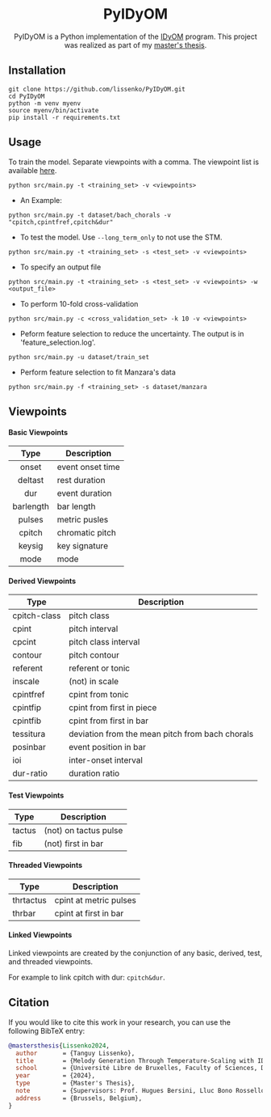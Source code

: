 <h1 align="center">
    PyIDyOM
</h1>

<p align="center">
PyIDyOM is a Python implementation of the <a href="https://github.com/mtpearce/idyom" title="IDyOM">IDyOM</a> program.
This project was realized as part of my <a href="./master_thesis.pdf" title="master thesis">master's thesis</a>.
</p>

## Installation

```
git clone https://github.com/lissenko/PyIDyOM.git
cd PyIDyOM
python -m venv myenv
source myenv/bin/activate
pip install -r requirements.txt
```
## Usage

To train the model.  Separate viewpoints with a comma. The viewpoint list is available [here](#Viewpoints).

```
python src/main.py -t <training_set> -v <viewpoints>
```

- An Example:

```
python src/main.py -t dataset/bach_chorals -v "cpitch,cpintfref,cpitch&dur"
```

- To test the model. Use `--long_term_only` to not use the STM.

```
python src/main.py -t <training_set> -s <test_set> -v <viewpoints>
```

- To specify an output file

```
python src/main.py -t <training_set> -s <test_set> -v <viewpoints> -w <output_file>
```

- To perform 10-fold cross-validation

```
python src/main.py -c <cross_validation_set> -k 10 -v <viewpoints>
```

- Peform feature selection to reduce the uncertainty.
The output is in 'feature_selection.log'.

```
python src/main.py -u dataset/train_set
```

- Perform feature selection to fit Manzara's data

```
python src/main.py -f <training_set> -s dataset/manzara
```

## Viewpoints

#### Basic Viewpoints

| Type                | Description                          |
| :---:              | ---                               |
| onset  | event onset time |
| deltast  | rest duration |
| dur  | event duration |
| barlength  | bar length |
| pulses  | metric pusles              |
| cpitch  | chromatic pitch             |
| keysig  | key signature              |
| mode  |   mode            |

#### Derived Viewpoints

| Type | Description |
| --- | --- |
| cpitch-class | pitch class |
| cpint | pitch interval |
| cpcint | pitch class interval |
| contour | pitch contour |
| referent | referent or tonic |
| inscale | (not) in scale |
|cpintfref | cpint from tonic |
| cpintfip | cpint from first in piece |
| cpintfib | cpint from first in bar |
| tessitura | deviation from the mean pitch from bach chorals |
| posinbar | event position in bar |
| ioi | inter-onset interval |
| dur-ratio | duration ratio |

#### Test Viewpoints

| Type | Description |
| --- | --- |
| tactus | (not) on tactus pulse |
| fib | (not) first in bar |

#### Threaded Viewpoints

| Type | Description |
| --- | --- |
| thrtactus | cpint at metric pulses |
| thrbar | cpint at first in bar |

#### Linked Viewpoints

Linked viewpoints are created by the conjunction of any basic, derived, test, and threaded viewpoints.

For example to link cpitch with dur: `cpitch&dur`.


## Citation

If you would like to cite this work in your research, you can use the following BibTeX entry:

```bibtex
@mastersthesis{Lissenko2024,
  author       = {Tanguy Lissenko},
  title        = {Melody Generation Through Temperature-Scaling with IDyOM: A Python Implementation},
  school       = {Université Libre de Bruxelles, Faculty of Sciences, Department of Computer Sciences},
  year         = {2024},
  type         = {Master's Thesis},
  note         = {Supervisors: Prof. Hugues Bersini, Lluc Bono Rosselló},
  address      = {Brussels, Belgium},
}

